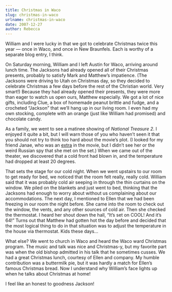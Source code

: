 ```yaml
---
title: Christmas in Waco
slug: christmas-in-waco
urlname: christmas-in-waco
date: 2007-12-27
author: Rebecca
---
```

William and I were lucky in that we got to celebrate Christmas twice this year
&mdash; once in Waco, and once in New Braunfels. Each is worthy of a separate
blog entry, I think.

On Saturday morning, William and I left Austin for Waco, arriving around lunch
time. The Jacksons had already opened all of their Christmas presents, probably
to satisfy Mark and Matthew&#x02bc;s impatience. (The Jacksons were driving to
Utah on Christmas day, so they decided to celebrate Christmas a few days before
the rest of the Christian world. Very smart!) Because they had already opened
their presents, they were more than eager to watch us open ours, Matthew
especially. We got a lot of nice gifts, including Clue, a box of homemade peanut
brittle and fudge, and a crocheted &ldquo;Jackson&rdquo; that we&#x02bc;ll hang
up in our living room. I even had my own stocking, complete with an orange (just
like William had promised) and chocolate candy.

As a family, we went to see a matinee showing of *National Treasure 2*. I
enjoyed it quite a bit, but I will warn those of you who haven&#x02bc;t seen it
that you should not try to think too hard about the movie&#x02bc;s plot. (I
looked for my friend Janae, who was an [extra][a] in the movie, but I
didn&#x02bc;t see her or the weird Russian spy that she met on the set.) When we
came out of the theater, we discovered that a cold front had blown in, and the
temperature had dropped at least 20 degrees.

That sets the stage for our cold night. When we went upstairs to our room to get
ready for bed, we noticed that the room felt really, really cold. William said
that it was probably cold air seeping in through the thin curtains on the
window. We piled on the blankets and just went to bed, thinking that the
Jacksons had enough to worry about without us complaining about our
accommodations. The next day, I mentioned to Ellen that we had been freezing in
our room the night before. She came into the room to check out the window, the
vents, and any other sources of cold air. Then she checked the thermostat. I
heard her shout down the hall, &ldquo;It&#x02bc;s set on COOL! And it&#x02bc;s
64!&rdquo; Turns out that Matthew had gotten hot the day before and decided that
the most logical thing to do in that situation was to adjust the temperature in
the house via thermostat. Kids these days&hellip;

What else? We went to church in Waco and heard the Waco ward Christmas program.
The music and talk was nice and Christmas-y, but my favorite part was when the
old bishop admitted in his talk that he sometimes cusses. We had a great
Christmas lunch, courtesy of Ellen and company. My humble contribution was a
buttermilk pie, but it was hardly a match for Ellen&#x02bc;s famous Christmas
bread. Now I understand why William&#x02bc;s face lights up when he talks about
Christmas at home!

I feel like an honest to goodness Jackson!

[a]: https://supersonicjan.blogspot.com/2007/07/nt2.html
